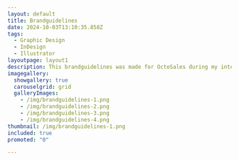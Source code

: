 ```yaml
---
layout: default
title: Brandguidelines
date: 2024-10-03T13:10:35.858Z
tags:
  - Graphic Design
  - InDesign
  - Illustrator
layoutpage: layout1
description: This brandguidelines was made for OctoSales during my internship there.
imagegallery:
  showgallery: true
  carouselgrid: grid
  galleryImages:
    - /img/brandguidelines-1.png
    - /img/brandguidelines-2.png
    - /img/brandguidelines-3.png
    - /img/brandguidelines-4.png
thumbnail: /img/brandguidelines-1.png
included: true
promoted: "0"

---
```


<template>
  <div class="chicken-swag-container">
    <p>This brandguidelines was made for OctoSales during my internship there.</p>
    <MyComponent />
  </div>
</template>

